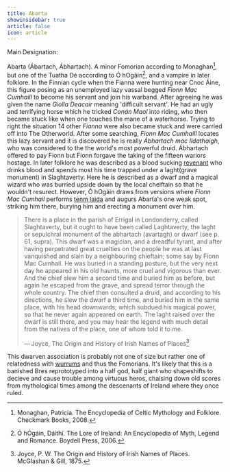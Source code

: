 ```yaml
---
title: Abarta 
showinsidebar: true 
article: false 
icon: article 
---
```

Main Designation: <Badge text="Irish god" />

Abarta (Ábartach, Ábhartach). A minor Fomorian according to Monaghan[^monaghan],
but one of the Tuatha Dé according to Ó hOgáin[^ohogain], and a vampire in later
folklore. In the Finnian cycle when the Fianna were hunting near Cnoc Áine, this
figure posing as an unemployed lazy vassal begged _Fionn Mac Cumhaill_ to become
his servant and join his warband. After agreeing he was given the name _Giolla
Deacair_ meaning 'difficult servant'. He had an ugly and terrifying horse which
he tricked _Conán Maol_ into riding, who then became stuck like when one touches
the mane of a waterhorse. Trying to right the situation 14 other _Fianna_ were
also became stuck and were carried off into The Otherworld. After some
searching, _Fionn Mac Cumhaill_ locates this lazy servant and it is discovered
he is really _Ábhartach mac Ildathaigh_, who was considered to the the world's
most powerful druid. Ábhartach offered to pay Fionn but Fionn forgave the taking
of the fifteen wariors hostage. In later folklore he was described as a blood
sucking [revenant](../r/#revenant) who drinks blood and spends most his time
trapped under a laght(grave monument) in Slaghtaverty. Here he is described as a
dwarf and a magical wizard who was burried upside down by the local cheiftain so
that he wouldn't resurect. However, Ó hOgáin draws from versions where _Fionn
Mac Cumhail_ performs [tenm laida](../t#tenmlaida) and augurs Abarta's one weak
spot, striking him there, burying him and erecting a monument over him.

> There is a place in the parish of Errigal in Londonderry, called Slaghtaverty,
> but it ought to have been called Laghtaverty, the laght or sepulchral monument
> of the abhartach (avartagh) or dwarf (see p. 61, supra). This dwarf was a
> magician, and a dreadful tyrant, and after having perpetrated great cruelties
> on the people he was at last vanquished and slain by a neighbouring chieftain;
> some say by Fionn Mac Cumhail. He was buried in a standing posture, but the
> very next day he appeared in his old haunts, more cruel and vigorous than
> ever. And the chief slew him a second time and buried him as before, but again
> he escaped from the grave, and spread terror through the whole country. The
> chief then consulted a druid, and according to his directions, he slew the
> dwarf a third time, and buried him in the same place, with his head downwards;
> which subdued his magical power, so that he never again appeared on earth. The
> laght raised over the dwarf is still there, and you may hear the legend with
> much detail from the natives of the place, one of whom told it to me.
>
> 
> — Joyce, The Origin and History of Irish Names of Places[^joyce]

This dwarven association is probably not one of size but rather one of
relatedness with [wurrums](../w#worms) and thus the Fomorians. It's likely that
this is a banished Bres reprototyped into a half god, half giant who shapeshifts
to decieve and cause trouble among virtuous heros, chaising down old scores from
mythological times among the descenants of Ireland where they once ruled.

[^joyce]: Joyce, P. W. The Origin and History of Irish Names of Places.
    McGlashan &amp; Gill, 1875.
[^monaghan]: Monaghan, Patricia. The Encyclopedia of Celtic Mythology and
    Folklore. Checkmark Books, 2008.
[^ohogain]:  Ó hÓgáin, Dáithí. The Lore of Ireland: An Encyclopedia of
    Myth, Legend and Romance. Boydell Press, 2006.
